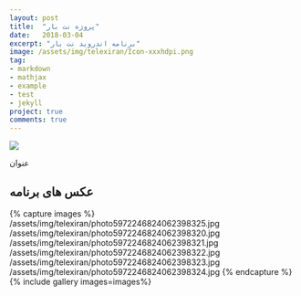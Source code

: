 ```yaml
---
layout: post
title:  "پروژه نت بار"
date:   2018-03-04
excerpt: "برنامه اندروید نت بار"
image: /assets/img/telexiran/Icon-xxxhdpi.png
tag:
- markdown 
- mathjax
- example
- test
- jekyll
project: true
comments: true
---
```


![](/assets/img/netbar/Icon-xxxhdpi.png)    
         
عنوان

## عکس های برنامه

{% capture images %}
  /assets/img/telexiran/photo5972246824062398325.jpg
  /assets/img/telexiran/photo5972246824062398320.jpg
  /assets/img/telexiran/photo5972246824062398321.jpg
  /assets/img/telexiran/photo5972246824062398322.jpg
  /assets/img/telexiran/photo5972246824062398323.jpg
  /assets/img/telexiran/photo5972246824062398324.jpg
{% endcapture %}
{% include gallery images=images%}


 

